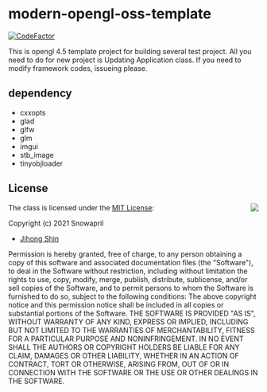 # modern-opengl-oss-template

[![CodeFactor](https://www.codefactor.io/repository/github/snowapril/modern-opengl-oss-template/badge)](https://www.codefactor.io/repository/github/snowapril/modern-opengl-oss-template)

This is opengl 4.5 template project for building several test project.
All you need to do for new project is Updating Application class.
If you need to modify framework codes, issueing please.

## dependency
*   cxxopts
*   glad
*   glfw
*   glm
*   imgui
*   stb_image
*   tinyobjloader

## License
<img align="right" src="http://opensource.org/trademarks/opensource/OSI-Approved-License-100x137.png">

The class is licensed under the [MIT License](http://opensource.org/licenses/MIT):

Copyright (c) 2021 Snowapril
*   [Jihong Shin](https://github.com/Snowapril)

Permission is hereby granted, free of charge, to any person obtaining a copy of this software and associated documentation files (the "Software"), to deal in the Software without restriction, including without limitation the rights to use, copy, modify, merge, publish, distribute, sublicense, and/or sell copies of the Software, and to permit persons to whom the Software is furnished to do so, subject to the following conditions:
The above copyright notice and this permission notice shall be included in all copies or substantial portions of the Software.
THE SOFTWARE IS PROVIDED "AS IS", WITHOUT WARRANTY OF ANY KIND, EXPRESS OR IMPLIED, INCLUDING BUT NOT LIMITED TO THE WARRANTIES OF MERCHANTABILITY, FITNESS FOR A PARTICULAR PURPOSE AND NONINFRINGEMENT. IN NO EVENT SHALL THE AUTHORS OR COPYRIGHT HOLDERS BE LIABLE FOR ANY CLAIM, DAMAGES OR OTHER LIABILITY, WHETHER IN AN ACTION OF CONTRACT, TORT OR OTHERWISE, ARISING FROM, OUT OF OR IN CONNECTION WITH THE SOFTWARE OR THE USE OR OTHER DEALINGS IN THE SOFTWARE.
